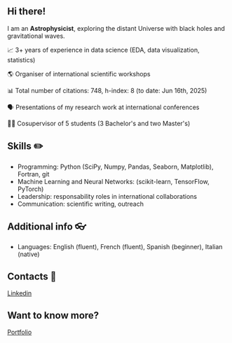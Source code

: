 ## Hi there!

I am an **Astrophysicist**, exploring the distant Universe with black holes and gravitational waves. 

📈 3+ years of experience in data science (EDA, data visualization, statistics)

🌎 Organiser of international scientific workshops

📊 Total number of citations: 748, h-index: 8 (to date: Jun 16th, 2025)

🗣️ Presentations of my research work at international conferences

👩‍🏫 Cosupervisor of 5 students (3 Bachelor's and two Master's)

## Skills ✏️
- Programming: Python (SciPy, Numpy, Pandas, Seaborn, Matplotlib), Fortran, git
- Machine Learning and Neural Networks: (scikit-learn, TensorFlow, PyTorch)
- Leadership: responsability roles in international collaborations
- Communication: scientific writing, outreach

## Additional info 👓
- Languages: English (fluent), French (fluent), Spanish (beginner), Italian (native)

## Contacts 📧
[Linkedin](www.linkedin.com/in/martina-t-8b2380258)

## Want to know more?
[Portfolio](https://github.com/martinatoscani/my_portfolio)

